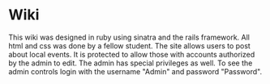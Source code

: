 # Wiki
This wiki was designed in ruby using sinatra and the rails framework. All html and css was done by a fellow student. The site allows users to post about local events. It is protected to allow those with accounts authorized by the admin to edit. The admin has special privileges as well. To see the admin controls login with the username "Admin" and password "Password".
